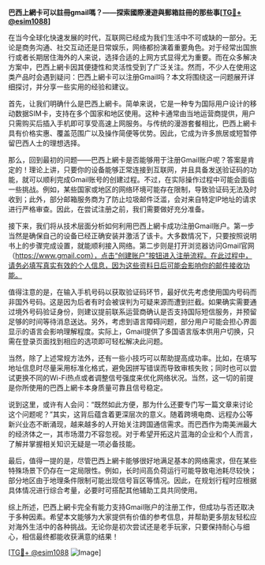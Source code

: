 **巴西上網卡可以註冊gmail嗎？——探索國際漫遊與郵箱註冊的那些事[[TG💪+ @esim1088](https://t.me/s/esim1088)]**

在当今全球化快速发展的时代，互联网已经成为我们生活中不可或缺的一部分。无论是商务沟通、社交互动还是日常娱乐，网络都扮演着重要角色。对于经常出国旅行或者长期居住海外的人来说，选择合适的上网方式显得尤为重要。而在众多解决方案中，巴西上網卡因其便捷性和灵活性受到了广泛关注。然而，不少人在使用这类产品时会遇到疑问：巴西上網卡可以注册Gmail吗？本文将围绕这一问题展开详细探讨，并分享一些实用的经验和建议。

首先，让我们明确什么是巴西上網卡。简单来说，它是一种专为国际用户设计的移动数据SIM卡，支持在多个国家和地区使用。这种卡通常由当地运营商提供，用户只需购买后插入手机即可享受高速上网服务。与传统的漫游套餐相比，巴西上網卡具有价格实惠、覆盖范围广以及操作简便等优势。因此，它成为许多旅居或短暂停留巴西人士的理想选择。

那么，回到最初的问题——巴西上網卡是否能够用于注册Gmail账户呢？答案是肯定的！理论上讲，只要你的设备能够正常连接到互联网，并且具备发送验证码的功能，就可以顺利完成Gmail账号的创建过程。不过，在实际操作过程中可能会面临一些挑战。例如，某些国家或地区的网络环境可能存在限制，导致验证码无法及时收到；此外，部分邮箱服务商为了防止垃圾邮件泛滥，会对来自特定IP地址的请求进行严格审查。因此，在尝试注册之前，我们需要做好充分准备。

接下来，我们将从技术层面分析如何利用巴西上網卡成功注册Gmail账户。第一步当然是确保自己的设备已经正确安装并激活了该卡。大多数情况下，只要按照说明书上的步骤完成设置，就能顺利接入网络。第二步则是打开浏览器访问Gmail官网（https://www.gmail.com），点击“创建账户”按钮进入注册流程。在此过程中，请务必填写真实有效的个人信息，因为这些资料日后可能会影响你的邮件接收功能。

值得注意的是，在输入手机号码以获取验证码环节，最好优先考虑使用国内号码而非国外号码。这是因为后者有时会被误判为可疑来源而遭到拦截。如果确实需要通过境外号码验证身份，则建议提前联系运营商确认是否支持国际短信服务，并预留足够的时间等待消息送达。另外，考虑到语言障碍问题，部分用户可能会担心界面显示的语言会影响理解程度。实际上，Gmail提供了多国语言版本供用户切换，只需在登录页面找到相应的选项即可轻松解决此问题。

当然，除了上述常规方法外，还有一些小技巧可以帮助提高成功率。比如，在填写地址信息时尽量采用标准化格式，避免因拼写错误而导致审核失败；同时也可以尝试更换不同的Wi-Fi热点或者调整信号强度来优化网络状况。当然，这一切的前提是你所使用的巴西上網卡本身质量可靠且信号稳定。

说到这里，或许有人会问：“既然如此方便，那为什么还要专门写一篇文章来讨论这个问题呢？”其实，这背后蕴含着更深层次的意义。随着跨境电商、远程办公等新兴业态不断涌现，越来越多的人开始关注跨国通信需求。而巴西作为南美洲最大的经济体之一，其市场潜力不容忽视。对于希望开拓这片蓝海的企业和个人而言，了解并掌握相关知识无疑是一项必备技能。

最后，值得一提的是，尽管巴西上網卡能够很好地满足基本的网络需求，但在某些特殊场景下仍存在一定局限性。例如，长时间高负荷运行可能导致电池耗尽较快；部分地区由于地理条件限制可能出现信号盲区等情况。因此，在规划行程时应根据具体情况进行综合考量，必要时可搭配其他辅助工具共同使用。

综上所述，巴西上網卡完全有能力支持Gmail账户的注册工作，但成功与否还取决于多种因素。希望本文能够为大家提供有价值的参考信息，并帮助更多朋友轻松应对海外生活中的各种挑战。无论你是初次尝试还是老手玩家，只要保持耐心与细心，相信最终都能收获满意的结果！

[[TG💪+ @esim1088](https://t.me/s/esim1088) ![Image](https://i.postimg.cc/4NQfJmqS/Snipaste-2025-05-13-00-14-12.png)]